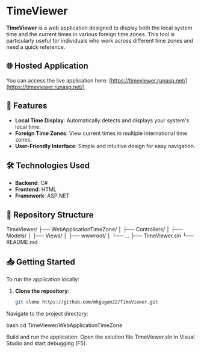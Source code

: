 # TimeViewer

**TimeViewer** is a web application designed to display both the local system time and the current times in various foreign time zones. This tool is particularly useful for individuals who work across different time zones and need a quick reference.

## 🌐 Hosted Application

You can access the live application here: [https://timeviewer.runasp.net/](https://timeviewer.runasp.net/)

## 🚀 Features

- **Local Time Display**: Automatically detects and displays your system's local time.
- **Foreign Time Zones**: View current times in multiple international time zones.
- **User-Friendly Interface**: Simple and intuitive design for easy navigation.

## 🛠️ Technologies Used

- **Backend**: C#
- **Frontend**: HTML
- **Framework**: ASP.NET

## 📂 Repository Structure

TimeViewer/
├── WebApplicationTimeZone/
│ ├── Controllers/
│ ├── Models/
│ ├── Views/
│ ├── wwwroot/
│ └── ...
├── TimeViewer.sln
└── README.md


## 📥 Getting Started

To run the application locally:

1. **Clone the repository**:
   ```bash
   git clone https://github.com/mkgugan22/TimeViewer.git


Navigate to the project directory:

bash
cd TimeViewer/WebApplicationTimeZone

Build and run the application:
Open the solution file TimeViewer.sln in Visual Studio and start debugging (F5).
